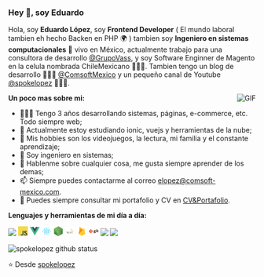 ### Hey 👋, soy Eduardo

Hola, soy **Eduardo López**, soy **Frontend Developer** ( El mundo laboral tambien eh hecho Backen en PHP 🌍 ) tambien soy **Ingeniero en sistemas computacionales** 🚀 vivo en México, actualmente trabajo para una consultora de desarrollo [@GrupoVass](https://twitter.com/GrupoVASS), y soy Software Enginner de Magento en la celula nombrada ChileMexicano 🙍🏽‍♂️. Tambien tengo un blog de desarrollo 👨🏽‍💻 [@ComsoftMexico](https://www.comsoft-mexico.com/) y un pequeño canal de Youtube [@spokelopez](https://www.youtube.com/channel/UCzSSsHwz_fHf3Rdw0eQfBgg?view_as=subscriber) 👨🏽‍💼. 

  <img align="right" alt="GIF" src="https://i.pinimg.com/originals/e4/26/70/e426702edf874b181aced1e2fa5c6cde.gif" />

**Un poco mas sobre mi:**

- 👨🏽‍💻 Tengo 3 años desarrollando sistemas, páginas, e-commerce, etc. Todo siempre web;
- 🌱 Actualmente estoy estudiando ionic, vuejs y herramientas de la nube; 
- 🤔 Mis hobbies son los videojuegos, la lectura, mi familia y el constante aprendizaje;
- 💼 Soy ingeniero en sistemas;
- 💬 Hablenme sobre cualquier cosa, me gusta siempre aprender de los demas;
- 📫 Siempre puedes contactarme al correo elopez@comsoft-mexico.com.
- 📝 Puedes siempre consultar mi portafolio y CV en [CV&Portafolio](https://spokelopez.github.io/).


**Lenguajes y herramientas de mi día a día:**  

<code><img height="20" src="https://pytorch.org/assets/images/pytorch-logo.png"></code>
<code><img height="20" src="https://raw.githubusercontent.com/github/explore/80688e429a7d4ef2fca1e82350fe8e3517d3494d/topics/javascript/javascript.png"></code>
<code><img height="20" src="https://raw.githubusercontent.com/github/explore/80688e429a7d4ef2fca1e82350fe8e3517d3494d/topics/vue/vue.png"></code>
<code><img height="20" src="https://raw.githubusercontent.com/github/explore/80688e429a7d4ef2fca1e82350fe8e3517d3494d/topics/react/react.png"></code>
<code><img height="20" src="https://raw.githubusercontent.com/github/explore/80688e429a7d4ef2fca1e82350fe8e3517d3494d/topics/nodejs/nodejs.png"></code>
<code><img height="20" src="https://raw.githubusercontent.com/github/explore/80688e429a7d4ef2fca1e82350fe8e3517d3494d/topics/mysql/mysql.png"></code>
<code><img height="20" src="https://raw.githubusercontent.com/github/explore/80688e429a7d4ef2fca1e82350fe8e3517d3494d/topics/firebase/firebase.png"></code>
<code><img height="20" src="https://raw.githubusercontent.com/github/explore/80688e429a7d4ef2fca1e82350fe8e3517d3494d/topics/git/git.png"></code>
<code><img height="20" src="https://user-images.githubusercontent.com/10249293/90998823-a1bd3280-e58a-11ea-966b-2b14b60fff4c.jpg"></code>
<code><img height="20" src="https://user-images.githubusercontent.com/10249293/90998964-ecd74580-e58a-11ea-8594-a6ef79ccd234.png"></code>

![spokelopez github status](https://github-readme-stats.vercel.app/api?username=spokelopez&show_icons=true&hide_border=true)

⭐️ Desde [spokelopez](https://github.com/SpokeLopez)
